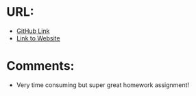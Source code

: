 # URL:
* [GitHub Link](https://github.com/ktpairit/project_refactor_pairitz_kristen)
* [Link to Website](http://www.kpvisualdesigns.com/refactor)

# Comments:
* Very time consuming but super great homework assignment!